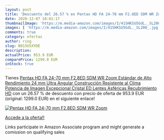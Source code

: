 ```yaml
---
layout: post
title: 'Descuento del 26.57 % en Pentax HD FA 24-70 mm F2.8ED SDM WR Zoom'
date: 2020-12-07 18:01:17
thumbnailImage: 'https://m.media-amazon.com/images/I/41SHKSU5GdL._SL200_.jpg'
images: [ 'https://m.media-amazon.com/images/I/41SHKSU5GdL._SL200_.jpg' ]
comments: true
category: ofertas
author: ring
slug: B015U5XYDE
description:
actualPrice: 953.9 EUR
comparePrice: 1299.0 EUR
inStock: true
---
```


Tienes [Pentax HD FA 24-70 mm F2.8ED SDM WR Zoom Estándar de Alto Rendimiento 24 mm Ultra Angular Construcción Resistente al Clima Potencia de Imagen Excepcional Cristal ED Lentes Asféricas Recubrimiento HD](https://www.amazon.es/dp/B015U5XYDE/?tag=tolees-21) con un 26.57 % de descuento con precio de oferta de 953.9 EUR (original: 1299.0 EUR) en el siguiente enlace!

[![Pentax HD FA 24-70 mm F2.8ED SDM WR Zoom](https://m.media-amazon.com/images/I/41SHKSU5GdL._SL200_.jpg)](https://www.amazon.es/dp/B015U5XYDE/?tag=tolees-21)

[Accede a la oferta!!](https://www.amazon.es/dp/B015U5XYDE/?tag=tolees-21)

Links participate in Amazon Associate program and might generate a comission on qualifying sales


